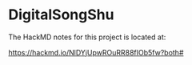 # DigitalSongShu

The HackMD notes for this project is located at:

https://hackmd.io/NlDYjUpwROuRR88fIOb5fw?both#

